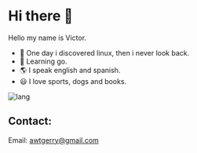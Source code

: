 # Hi there 🤙
Hello my name is Victor.

- 🐧 One day i discovered linux, then i never look back.
- 🔷 Learning go.
- 🌎 I speak english and spanish.
- 😃 I love sports, dogs and books.

![lang](https://github-readme-stats.vercel.app/api/top-langs/?username=awtgerry&theme=gruvbox)

## Contact:
Email: awtgerry@gmail.com
